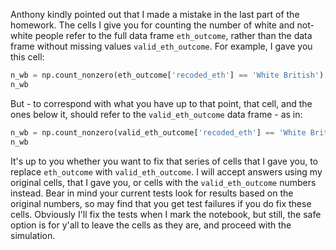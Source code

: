 Anthony kindly pointed out that I made a mistake in the last part of the
homework. The cells I give you for counting the number of white and not-white
people refer to the full data frame `eth_outcome`, rather than the data frame
without missing values `valid_eth_outcome`.  For example, I gave you this
cell:

```python
n_wb = np.count_nonzero(eth_outcome['recoded_eth'] == 'White British')
n_wb
```

But - to correspond with what you have up to that point, that cell, and the
ones below it, should refer to the `valid_eth_outcome` data frame - as in:

```python
n_wb = np.count_nonzero(valid_eth_outcome['recoded_eth'] == 'White British')
n_wb
```

It's up to you whether you want to fix that series of cells that I gave you,
to replace `eth_outcome` with `valid_eth_outcome`.   I will accept answers
using my original cells, that I gave you, or cells with the
`valid_eth_outcome` numbers instead.  Bear in mind your current tests look for
results based on the original numbers, so may find that you get test failures
if you do fix these cells.  Obviously I'll fix the tests when I mark the
notebook, but still, the safe option is for y'all to leave the cells as they
are, and proceed with the simulation.
